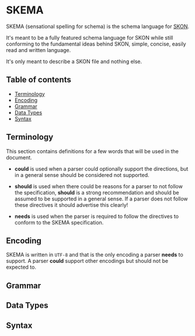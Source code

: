 # SKEMA

SKEMA (sensational spelling for schema) is the schema language for [SKON](./SKON-v1-Spec.md). 

It's meant to be a fully featured schema language for SKON while still conforming to the fundamental ideas behind SKON, simple, concise, easily read and written language.

It's only meant to describe a SKON file and nothing else.

## Table of contents

- [Terminology](#terminology)
- [Encoding](#encoding) 
- [Grammar](#grammar) 
- [Data Types](#dataTypes)
- [Syntax](#syntax)

## Terminology

This section contains definitions for a few words that will be used in the document.

- **could** is used when a parser could optionally support the directions, but in a general sense should be considered not supported.

- **should** is used when there could be reasons for a parser to not follow the specification, **should** is a strong recommendation and should be assumed to be supported in a general sense. If a parser does not follow these directives it should advertise this clearly!

- **needs** is used when the parser is required to follow the directives to conform to the SKEMA specification.

## Encoding

SKEMA is written in `UTF-8` and that is the only encoding a parser **needs** to support. A parser **could** support other encodings but should not be expected to.

## Grammar

## Data Types

## Syntax